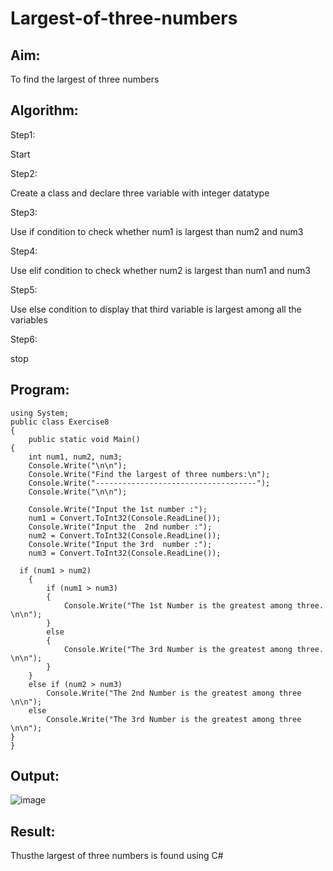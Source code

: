 # Largest-of-three-numbers
## Aim:
To find the largest of three numbers


## Algorithm:
Step1:

Start

Step2:

Create a class and declare three variable with integer datatype

Step3:

Use if condition to check whether num1 is largest than num2 and num3

Step4:

Use elif condition to check whether num2 is largest than num1 and num3

Step5:

Use else condition to display that third variable is largest among all the variables

Step6:

stop


## Program:
```
using System;  
public class Exercise8  
{  
    public static void Main()
{
    int num1, num2, num3;
    Console.Write("\n\n");
    Console.Write("Find the largest of three numbers:\n");
    Console.Write("------------------------------------");
    Console.Write("\n\n");

    Console.Write("Input the 1st number :");
    num1 = Convert.ToInt32(Console.ReadLine());
    Console.Write("Input the  2nd number :");
    num2 = Convert.ToInt32(Console.ReadLine());
    Console.Write("Input the 3rd  number :");
    num3 = Convert.ToInt32(Console.ReadLine());
 
  if (num1 > num2)
    {
        if (num1 > num3)
        {
            Console.Write("The 1st Number is the greatest among three. \n\n");
        }
        else
        {
            Console.Write("The 3rd Number is the greatest among three. \n\n");
        }
    }
    else if (num2 > num3)
        Console.Write("The 2nd Number is the greatest among three \n\n");
    else
        Console.Write("The 3rd Number is the greatest among three \n\n");
}
}
```

## Output:
![image](https://user-images.githubusercontent.com/75237886/163835915-0f82eacf-4067-48e4-8612-e249289e712c.png)


## Result:
Thusthe largest of three numbers is found using C#
